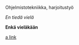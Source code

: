Ohjelmistotekniikka, harjoitustyö

*En tiedä vielä*

**Enkä vieläkään**

[a link](https://github.com/HmimH/ot-harjoitustyo/tree/2682335d8f070834d638a051630e2979c2ddbd1f/laskarit)
